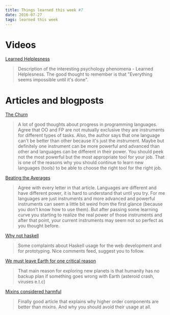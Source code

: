 ```yaml
---
title: Things learned this week #7
date: 2016-07-27
tags: learned this week
---
```


# Videos
[Learned Helplesness](https://www.youtube.com/watch?v=YMPzDiraNnA) 

> Description of the interesting psychology phenomena - Learned Helplesness. The good thought to remember is that "Everything seems impossible until it's done".

# Articles and blogposts
[The Churn](http://blog.cleancoder.com/uncle-bob/2016/07/27/TheChurn.html)

> A lot of good thoughts about progress in programming languages. Agree that OO and FP are not mutually exclusive they are instruments for different types of tasks. Also, the author says that one language can't be better than other because it's just the instrument. Maybe but definitely one instrument can be more powerful and advanced than other and languages can be different in their power. You should peek not the most powerful but the most appropriate tool for your job. That is one of the reasons why you should continue to learn new languages (tools) to be able to choose the right tool for the right job.

[Beating the Averages](http://www.paulgraham.com/avg.html)

> Agree with every letter in that article. Languages are different and have different power, it is hard to understand that until you try. For me languages are just instruments and more advanced and powerful instruments can seem a little bit weird from the first glance (because you don't know how to use them). But after passing some learning curve you starting to realize the real power of those instruments and after that point, your current instruments may seem not so perfect as you thought before.

[Why not haskell](http://clojure.by/articles/2016-07/why-not-haskell)

> Some complaints about Haskell usage for the web development and for prototyping. Nice comments feed, suggest you to follow.

[We must leave Earth for one critical reason](http://futurism.com/elon-musk-we-must-leave-earth-for-one-critical-reason/)

> That main reason for exploring new planets is that humanity has no backup plan if something goes wrong with Earth (asteroid crash, viruses e.t.c)

[Mixins considered harmful](https://facebook.github.io/react/blog/2016/07/13/mixins-considered-harmful.html)

> Finally good article that explains why higher order components are better than mixins. And why you should avoid their usage at all.
